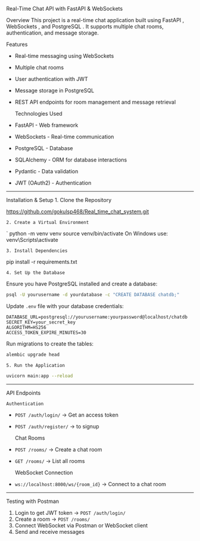  Real-Time Chat API with FastAPI & WebSockets

   Overview
This project is a real-time chat application built using  FastAPI ,  WebSockets , and  PostgreSQL . It supports multiple chat rooms, authentication, and message storage.

   Features
- Real-time messaging using WebSockets
- Multiple chat rooms
- User authentication with JWT
- Message storage in PostgreSQL
- REST API endpoints for room management and message retrieval

   Technologies Used
-  FastAPI  - Web framework
-  WebSockets  - Real-time communication
-  PostgreSQL  - Database
-  SQLAlchemy  - ORM for database interactions
-  Pydantic  - Data validation
-  JWT (OAuth2)  - Authentication

---

   Installation & Setup
    1. Clone the Repository

https://github.com/gokulsp468/Real_time_chat_system.git


    2. Create a Virtual Environment
`
python -m venv venv
source venv/bin/activate    On Windows use: venv\Scripts\activate


    3. Install Dependencies

pip install -r requirements.txt


    4. Set Up the Database
Ensure you have PostgreSQL installed and create a database:
```sh
psql -U yourusername -d yourdatabase -c "CREATE DATABASE chatdb;"
```

Update `.env` file with your database credentials:
```env
DATABASE_URL=postgresql://yourusername:yourpassword@localhost/chatdb
SECRET_KEY=your_secret_key
ALGORITHM=HS256
ACCESS_TOKEN_EXPIRE_MINUTES=30
```

Run migrations to create the tables:
```sh
alembic upgrade head
```

    5. Run the Application
```sh
uvicorn main:app --reload
```

---

   API Endpoints

    Authentication
- `POST /auth/login/` → Get an access token
- `POST /auth/register/` → to signup

    Chat Rooms
- `POST /rooms/` → Create a chat room
- `GET /rooms/` → List all rooms


    WebSocket Connection
- `ws://localhost:8000/ws/{room_id}` → Connect to a chat room

---

   Testing with Postman
1.  Login to get JWT token  → `POST /auth/login/`
2.  Create a room  → `POST /rooms/`
3.  Connect WebSocket  via Postman or WebSocket client
4.  Send and receive messages 

